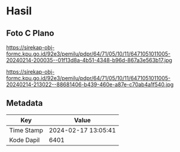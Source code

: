 # Hasil

## Foto C Plano

https://sirekap-obj-formc.kpu.go.id/92e3/pemilu/pdpr/64/71/05/10/11/6471051011005-20240214-200035--01f13d8a-4b51-4348-b96d-867a3e563b17.jpg

https://sirekap-obj-formc.kpu.go.id/92e3/pemilu/pdpr/64/71/05/10/11/6471051011005-20240214-213022--88681406-b439-460e-a87e-c70ab4a1f540.jpg


## Metadata

| Key        | Value               |
| ---------- | ------------------- |
| Time Stamp | 2024-02-17 13:05:41 |
| Kode Dapil | 6401                |



